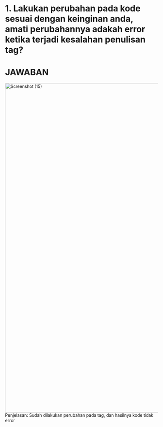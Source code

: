 # 1. Lakukan perubahan pada kode sesuai dengan keinginan anda, amati perubahannya adakah error ketika terjadi kesalahan penulisan tag?
# JAWABAN
<img width="1920" height="1080" alt="Screenshot (15)" src="https://github.com/user-attachments/assets/aff15eee-c9f0-4763-b4ba-466a197884f6" />
Penjelasan: Sudah dilakukan perubahan pada tag, dan hasilnya kode tidak error

